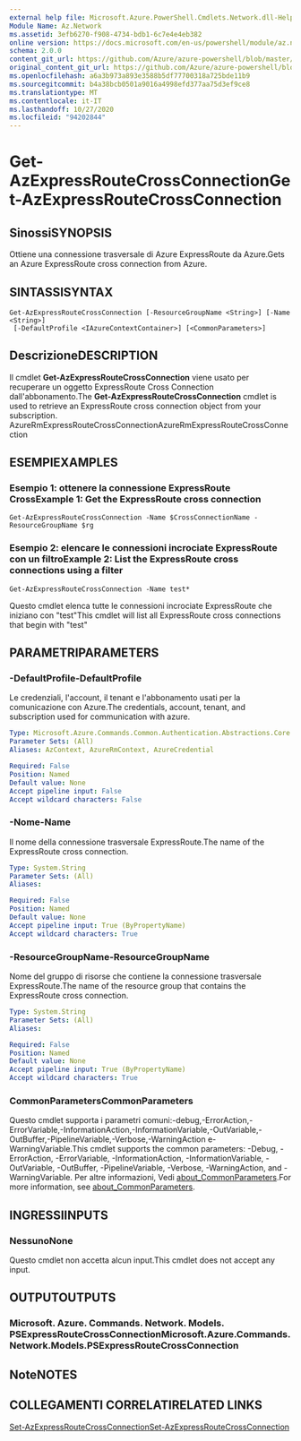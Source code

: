 ```yaml
---
external help file: Microsoft.Azure.PowerShell.Cmdlets.Network.dll-Help.xml
Module Name: Az.Network
ms.assetid: 3efb6270-f908-4734-bdb1-6c7e4e4eb382
online version: https://docs.microsoft.com/en-us/powershell/module/az.network/get-azexpressroutecrossconnection
schema: 2.0.0
content_git_url: https://github.com/Azure/azure-powershell/blob/master/src/Network/Network/help/Get-AzExpressRouteCrossConnection.md
original_content_git_url: https://github.com/Azure/azure-powershell/blob/master/src/Network/Network/help/Get-AzExpressRouteCrossConnection.md
ms.openlocfilehash: a6a3b973a893e3588b5df77700318a725bde11b9
ms.sourcegitcommit: b4a38bcb0501a9016a4998efd377aa75d3ef9ce8
ms.translationtype: MT
ms.contentlocale: it-IT
ms.lasthandoff: 10/27/2020
ms.locfileid: "94202844"
---
```

# <span data-ttu-id="7f18c-101">Get-AzExpressRouteCrossConnection</span><span class="sxs-lookup"><span data-stu-id="7f18c-101">Get-AzExpressRouteCrossConnection</span></span>

## <span data-ttu-id="7f18c-102">Sinossi</span><span class="sxs-lookup"><span data-stu-id="7f18c-102">SYNOPSIS</span></span>
<span data-ttu-id="7f18c-103">Ottiene una connessione trasversale di Azure ExpressRoute da Azure.</span><span class="sxs-lookup"><span data-stu-id="7f18c-103">Gets an Azure ExpressRoute cross connection from Azure.</span></span>

## <span data-ttu-id="7f18c-104">SINTASSI</span><span class="sxs-lookup"><span data-stu-id="7f18c-104">SYNTAX</span></span>

```
Get-AzExpressRouteCrossConnection [-ResourceGroupName <String>] [-Name <String>]
 [-DefaultProfile <IAzureContextContainer>] [<CommonParameters>]
```

## <span data-ttu-id="7f18c-105">Descrizione</span><span class="sxs-lookup"><span data-stu-id="7f18c-105">DESCRIPTION</span></span>
<span data-ttu-id="7f18c-106">Il cmdlet **Get-AzExpressRouteCrossConnection** viene usato per recuperare un oggetto ExpressRoute Cross Connection dall'abbonamento.</span><span class="sxs-lookup"><span data-stu-id="7f18c-106">The **Get-AzExpressRouteCrossConnection** cmdlet is used to retrieve an ExpressRoute cross connection object from your subscription.</span></span>
<span data-ttu-id="7f18c-107">AzureRmExpressRouteCrossConnection</span><span class="sxs-lookup"><span data-stu-id="7f18c-107">AzureRmExpressRouteCrossConnection</span></span>

## <span data-ttu-id="7f18c-108">ESEMPI</span><span class="sxs-lookup"><span data-stu-id="7f18c-108">EXAMPLES</span></span>

### <span data-ttu-id="7f18c-109">Esempio 1: ottenere la connessione ExpressRoute Cross</span><span class="sxs-lookup"><span data-stu-id="7f18c-109">Example 1: Get the ExpressRoute cross connection</span></span>
```
Get-AzExpressRouteCrossConnection -Name $CrossConnectionName -ResourceGroupName $rg
```

### <span data-ttu-id="7f18c-110">Esempio 2: elencare le connessioni incrociate ExpressRoute con un filtro</span><span class="sxs-lookup"><span data-stu-id="7f18c-110">Example 2: List the ExpressRoute cross connections using a filter</span></span>
```
Get-AzExpressRouteCrossConnection -Name test*
```

<span data-ttu-id="7f18c-111">Questo cmdlet elenca tutte le connessioni incrociate ExpressRoute che iniziano con "test"</span><span class="sxs-lookup"><span data-stu-id="7f18c-111">This cmdlet will list all ExpressRoute cross connections that begin with "test"</span></span>

## <span data-ttu-id="7f18c-112">PARAMETRI</span><span class="sxs-lookup"><span data-stu-id="7f18c-112">PARAMETERS</span></span>

### <span data-ttu-id="7f18c-113">-DefaultProfile</span><span class="sxs-lookup"><span data-stu-id="7f18c-113">-DefaultProfile</span></span>
<span data-ttu-id="7f18c-114">Le credenziali, l'account, il tenant e l'abbonamento usati per la comunicazione con Azure.</span><span class="sxs-lookup"><span data-stu-id="7f18c-114">The credentials, account, tenant, and subscription used for communication with azure.</span></span>

```yaml
Type: Microsoft.Azure.Commands.Common.Authentication.Abstractions.Core.IAzureContextContainer
Parameter Sets: (All)
Aliases: AzContext, AzureRmContext, AzureCredential

Required: False
Position: Named
Default value: None
Accept pipeline input: False
Accept wildcard characters: False
```

### <span data-ttu-id="7f18c-115">-Nome</span><span class="sxs-lookup"><span data-stu-id="7f18c-115">-Name</span></span>
<span data-ttu-id="7f18c-116">Il nome della connessione trasversale ExpressRoute.</span><span class="sxs-lookup"><span data-stu-id="7f18c-116">The name of the ExpressRoute cross connection.</span></span>

```yaml
Type: System.String
Parameter Sets: (All)
Aliases:

Required: False
Position: Named
Default value: None
Accept pipeline input: True (ByPropertyName)
Accept wildcard characters: True
```

### <span data-ttu-id="7f18c-117">-ResourceGroupName</span><span class="sxs-lookup"><span data-stu-id="7f18c-117">-ResourceGroupName</span></span>
<span data-ttu-id="7f18c-118">Nome del gruppo di risorse che contiene la connessione trasversale ExpressRoute.</span><span class="sxs-lookup"><span data-stu-id="7f18c-118">The name of the resource group that contains the ExpressRoute cross connection.</span></span>

```yaml
Type: System.String
Parameter Sets: (All)
Aliases:

Required: False
Position: Named
Default value: None
Accept pipeline input: True (ByPropertyName)
Accept wildcard characters: True
```

### <span data-ttu-id="7f18c-119">CommonParameters</span><span class="sxs-lookup"><span data-stu-id="7f18c-119">CommonParameters</span></span>
<span data-ttu-id="7f18c-120">Questo cmdlet supporta i parametri comuni:-debug,-ErrorAction,-ErrorVariable,-InformationAction,-InformationVariable,-OutVariable,-OutBuffer,-PipelineVariable,-Verbose,-WarningAction e-WarningVariable.</span><span class="sxs-lookup"><span data-stu-id="7f18c-120">This cmdlet supports the common parameters: -Debug, -ErrorAction, -ErrorVariable, -InformationAction, -InformationVariable, -OutVariable, -OutBuffer, -PipelineVariable, -Verbose, -WarningAction, and -WarningVariable.</span></span> <span data-ttu-id="7f18c-121">Per altre informazioni, Vedi [about_CommonParameters](http://go.microsoft.com/fwlink/?LinkID=113216).</span><span class="sxs-lookup"><span data-stu-id="7f18c-121">For more information, see [about_CommonParameters](http://go.microsoft.com/fwlink/?LinkID=113216).</span></span>

## <span data-ttu-id="7f18c-122">INGRESSI</span><span class="sxs-lookup"><span data-stu-id="7f18c-122">INPUTS</span></span>

### <span data-ttu-id="7f18c-123">Nessuno</span><span class="sxs-lookup"><span data-stu-id="7f18c-123">None</span></span>
<span data-ttu-id="7f18c-124">Questo cmdlet non accetta alcun input.</span><span class="sxs-lookup"><span data-stu-id="7f18c-124">This cmdlet does not accept any input.</span></span>

## <span data-ttu-id="7f18c-125">OUTPUT</span><span class="sxs-lookup"><span data-stu-id="7f18c-125">OUTPUTS</span></span>

### <span data-ttu-id="7f18c-126">Microsoft. Azure. Commands. Network. Models. PSExpressRouteCrossConnection</span><span class="sxs-lookup"><span data-stu-id="7f18c-126">Microsoft.Azure.Commands.Network.Models.PSExpressRouteCrossConnection</span></span>

## <span data-ttu-id="7f18c-127">Note</span><span class="sxs-lookup"><span data-stu-id="7f18c-127">NOTES</span></span>

## <span data-ttu-id="7f18c-128">COLLEGAMENTI CORRELATI</span><span class="sxs-lookup"><span data-stu-id="7f18c-128">RELATED LINKS</span></span>

[<span data-ttu-id="7f18c-129">Set-AzExpressRouteCrossConnection</span><span class="sxs-lookup"><span data-stu-id="7f18c-129">Set-AzExpressRouteCrossConnection</span></span>](Set-AzExpressRouteCrossConnection.md)